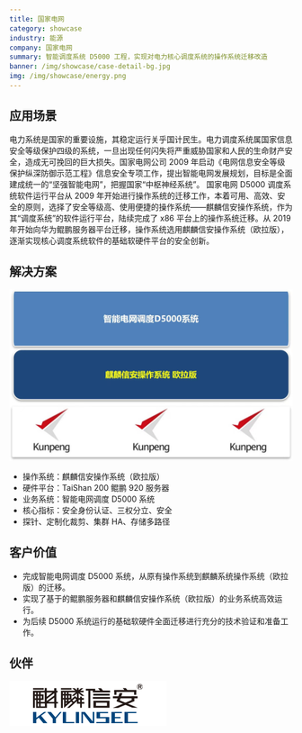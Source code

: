 ```yaml
---
title: 国家电网
category: showcase
industry: 能源
company: 国家电网
summary: 智能调度系统 D5000 工程，实现对电力核心调度系统的操作系统迁移改造
banner: /img/showcase/case-detail-bg.jpg
img: /img/showcase/energy.png
---
```


<div >

## 应用场景

电力系统是国家的重要设施，其稳定运行关乎国计民生。电力调度系统属国家信息安全等级保护四级的系统，一旦出现任何闪失将严重威胁国家和人民的生命财产安全，造成无可挽回的巨大损失。国家电网公司 2009 年启动《电网信息安全等级保护纵深防御示范工程》信息安全专项工作，提出智能电网发展规划，目标是全面建成统一的“坚强智能电网”，把握国家“中枢神经系统”。
国家电网 D5000 调度系统软件运行平台从 2009 年开始进行操作系统的迁移工作，本着可用、高效、安全的原则，选择了安全等级高、使用便捷的操作系统——麒麟信安操作系统，作为其“调度系统”的软件运行平台，陆续完成了 x86 平台上的操作系统迁移。从 2019 年开始向华为鲲鹏服务器平台迁移，操作系统选用麒麟信安操作系统（欧拉版），逐渐实现核心调度系统软件的基础软硬件平台的安全创新。

## 解决方案

<div align="center" class="case-img"><img src="./e1.jpg"/></div>

- 操作系统：麒麟信安操作系统（欧拉版）
- 硬件平台：TaiShan 200 鲲鹏 920 服务器
- 业务系统：智能电网调度 D5000 系统
- 核心指标：安全身份认证、三权分立、安全
- 探针、定制化裁剪、集群 HA、存储多路径

## 客户价值

- 完成智能电网调度 D5000 系统，从原有操作系统到麒麟系统操作系统（欧拉版）的迁移。
- 实现了基于的鲲鹏服务器和麒麟信安操作系统（欧拉版）的业务系统高效运行。
- 为后续 D5000 系统运行的基础软硬件全面迁移进行充分的技术验证和准备工作。

## 伙伴

<div ><img src="./xinan.png"/></div>

</div>
